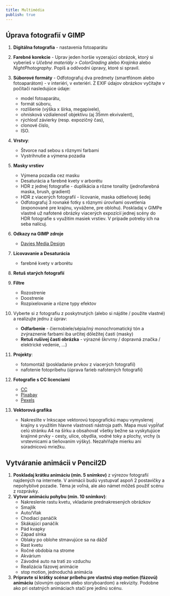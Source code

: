 ```yaml
---
title: Multimédia
publish: true
---
```


## Úprava fotografií v GIMP

1. **Digitálna fotografia** - nastavenia fotoaparátu
2. **Farebné korekcie** - Uprav jeden horšie vyzerajúci obrázok, ktorý si vyberieš v *Učebné materiály > ColorGrading* alebo *Krajinka* alebo *NightPhotography*. Popíš a odôvodni úpravy, ktoré si spravil.
3. **Súborové formáty** - Odfotografuj dva predmety (smartfónom alebo fotoaparátom) - v interiéri, v exteriéri. Z EXIF údajov obrázkov vyčítajte v počítači nasledujúce údaje:
    - model fotoaparátu,
    - formát súboru,
    - rozlíšenie (výška x šírka, megapixele),
    - ohnisková vzdialenosť objektívu (aj 35mm ekvivalent),
    - rýchlosť závierky (resp. expozičný čas),
    - clonové číslo,
    - ISO.
4. **Vrstvy**:
    - Štvorce nad sebou s rôznymi farbami
    - Vystrihnutie a výmena pozadia
5. **Masky vrstiev**
    - Výmena pozadia cez masku
    - Desaturácia a farebné kvety v arborétu
    - HDR z jednej fotografie - duplikácia a rôzne tonality (jednofarebná maska, brush, gradient)
    - HDR z viacerých fotografií - lícovanie, maska odtieňovej šedej
    - Odfotografuj 3 rovnaké fotky s rôznymi úrovňami osvetlenia (exponované pre krajinu, vyvážene, pre oblohu). Poskladaj v GIMPe vlastné už nafotené obrázky viacerých expozícií jednej scény do HDR fotografie s využitím masiek vrstiev. V prípade potreby ich na seba nalícuj.
4. **Odkazy na GIMP zdroje**
    - [Davies Media Design](https://www.youtube.com/playlist?list=PL_7viLFyJ7sAnEAuzh8ltHGw5WcDW6LLz)
5. **Lícovavanie a Desaturácia**
    - farebné kvety v arborétu
6. **Retuš starých fotografií**
7. **Filtre** 
    - Rozostrenie
    - Doostrenie
    - Rozpixelovanie a rôzne typy efektov
8. Vyberte si z fotografiu z poskytnutých (alebo si nájdite / použite vlastné) a realizujte jednu z úprav:
    - **Odfarbenie**  - čiernobiele/sépia/iný monochromatický tón a zvýraznenie farbami iba určitej dôležitej časti (masky)
    - **Retuš rušivej časti obrázka**  - výrazné škrvrny / dopravná značka / elektrické vedenie, ...)
9. **Projekty**:
    - fotomontáž (poskladanie prvkov z viacerých fotografií)
    - nafotenie fotopríbehu (úprava farieb nafotených fotografií)
10. **Fotografie s CC licenciami**
    - [CC](https://creativecommons.org/licenses/)
    - [Pixabay](https://pixabay.com/sk/)
    - [Pexels](https://www.pexels.com/sk-sk/)

11. **Vektorová grafika**
    - Nakreslite v Inkscape vektorovú topografickú mapu vymyslenej krajiny s využitím hlavne vlastnosti nástroja path. Mapa musí vypĺňať celú stránku A4 na šírku a obsahovať všetky bežne sa vyskytujúce krajinné prvky - cesty, ulice, obydlia, vodné toky a plochy, vrchy (s vrstevnicami a tieňovaním výšky). Nezahŕňajte mierku ani súradnicovú mriežku.


## Vytváranie animácii v Pencil2D

1. **Poskladaj krátku animáciu (min. 5 snímkov)** z výrezov fotografií najdených na internete. V animácii budú vystupvať aspoň 2 postavičky a nepohyblivé pozadie.
Téma je voľná, ale ako námet môžeš použiť scénu z rozprávky.
2. **Vytvor animáciu pohybu (min. 10 snímkov)**:
    - Nakreslenie rastu kvetu, vkladanie prednakresených obrázkov
    - Smajlík
    - Auto/Vlak
    - Chodiaci panáčik
    - Skákajúci panáčik
    - Pád kvapky
    - Západ slnka
    - Oblaky po oblohe stmavujúce sa na dážď
    - Rast kvetu
    - Ročné obdobia na strome
    - Akvárium
    - Závodné auto na trati zo vzduchu
    - Realizácia fázovej animácie
    - stop motion, jednoduchá animácia
3. **Pripravte si krátky scénar príbehu pre vlastnú stop motion (fázovú) animáciu** (slovným opisom alebo storyboardom) a rekvizity. Podobne ako pri ostatných animáciach stačí pre jedinú scénu.

